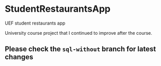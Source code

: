 # StudentRestaurantsApp
UEF student restaurants app

University course project that I continued to improve after the course.

## Please check the `sql-without` branch for latest changes
